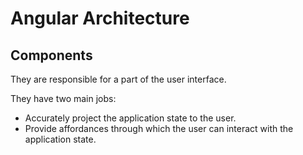 # Angular Architecture

## Components

They are responsible for a part of the user interface.

They have two main jobs:

- Accurately project the application state to the user.
- Provide affordances through which the user can interact with the application state.
